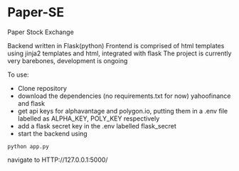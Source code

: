 # Paper-SE
Paper Stock Exchange 

Backend written in Flask(python)
Frontend is comprised of html templates using jinja2 templates and html, integrated with flask
The project is currently very barebones, development is ongoing

To use:

- Clone repository
- download the dependencies (no requirements.txt for now) yahoofinance and flask
- get api keys for alphavantage and polygon.io, putting them in a .env file labelled as ALPHA_KEY, POLY_KEY respectively
- add a flask secret key in the .env labelled flask_secret
- start the backend using 
```
python app.py
```
navigate to HTTP://127.0.0.1:5000/


